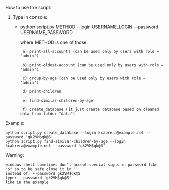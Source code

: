 How to use the script:

1) Type in console:
   * python script.py METHOD --login USERNAME_LOGIN --password USERNAME_PASSWORD

      where METHOD is one of those:
    
          a) print-all-accounts (can be used only by users with role = 'admin')
        
          b) print-oldest-account (can be used only by users with role = 'admin')
        
          c) group-by-age (can be used only by users with role = 'admin')
        
          d) print-children
        
          e) find-similar-children-by-age
        
          f) create_database (it just create database based on cleaned data from folder "data")

Example:

    python script.py create_database --login kcabrera@example.net --password 'gk2VM$qk@S'
    python script.py find-similar-children-by-age --login kcabrera@example.net --password 'gk2VM$qk@S'

Warning:

    windows shell sometimes don't accept special signs in password like "$" so to be safe close it in ''
    instead of: --password gk2VM$qk@S
    type: --password 'gk2VM$qk@S'
    like in the example

